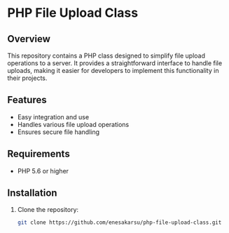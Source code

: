 # PHP File Upload Class

## Overview
This repository contains a PHP class designed to simplify file upload operations to a server. It provides a straightforward interface to handle file uploads, making it easier for developers to implement this functionality in their projects.

## Features
- Easy integration and use
- Handles various file upload operations
- Ensures secure file handling

## Requirements
- PHP 5.6 or higher

## Installation
1. Clone the repository:
   ```bash
   git clone https://github.com/enesakarsu/php-file-upload-class.git
